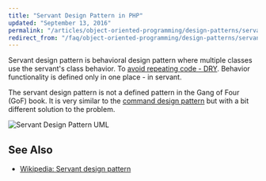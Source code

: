 ```yaml
---
title: "Servant Design Pattern in PHP"
updated: "September 13, 2016"
permalink: "/articles/object-oriented-programming/design-patterns/servant/"
redirect_from: "/faq/object-oriented-programming/design-patterns/servant/"
---
```


Servant design pattern is behavioral design pattern where multiple classes use
the servant's class behavior. To
[avoid repeating code - DRY](https://en.wikipedia.org/wiki/Don%27t_repeat_yourself).
Behavior functionality is defined only in one place - in servant.

The servant design pattern is not a defined pattern in the Gang of Four (GoF)
book. It is very similar to the
[command design pattern](/oop/design-patterns/command.md)
but with a bit different solution to the problem.

![Servant Design Pattern UML](https://raw.githubusercontent.com/php-earth/php-resources-assets/master/images/oop/design-patterns/servant.png "Servant Design Pattern UML")

## See Also

* [Wikipedia: Servant design pattern](https://en.wikipedia.org/wiki/Servant_(design_pattern))
